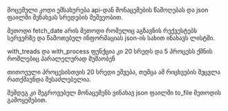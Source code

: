 მოცემული კოდი ემსახურება api-დან მონაცემების წამოღებას და json ფაილში შენახვას სრედების მეშვეობით.

მეთოდი fetch_date არის მეთოდი რომელიც აგზავნის რექვესტებს სერვერზე და წამოთებულ ინფორმაციას json-ის სახით ინახავს ლისტში.

with_treads და with_process ფუნქცია კი 20 სრედს და 5 პროცესს ქმნის რომლებიც პარალელურად მუშაობენ

თითოეული პროცესისთვის 20 სრედი ეშვება, თუმცა ამ რიცხვების შეცვლა რათქმაუნდა შესაძლებელია.

შემდეგ კი შეგროვებულ მონაცემენს ვინახავ json ფაილში to_file მეთოდის გამოყემებით.